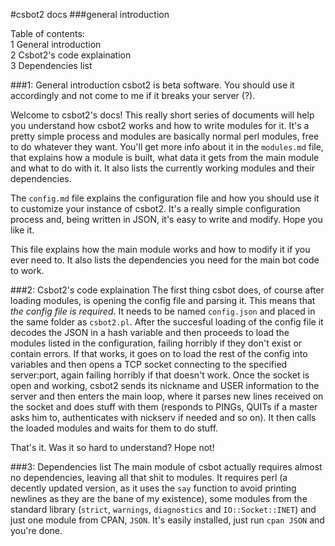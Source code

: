 #csbot2 docs
###general introduction

Table of contents:    
1 General introduction    
2 Csbot2's code explaination    
3 Dependencies list    
    
###1: General introduction
csbot2 is beta software. You should use it accordingly and not come to me if it breaks your server (?).    

Welcome to csbot2's docs! This really short series of documents will help you understand how csbot2 works and how to write modules for it. It's a pretty simple process and modules are basically normal perl modules, free to do whatever they want. You'll get more info about it in the `modules.md` file, that explains how a module is built, what data it gets from the main module and what to do with it. It also lists the currently working modules and their dependencies.        

The `config.md` file explains the configuration file and how you should use it to customize your instance of csbot2. It's a really simple configuration process and, being written in JSON, it's easy to write and modify. Hope you like it.    

This file explains how the main module works and how to modify it if you ever need to. It also lists the dependencies you need for the main bot code to work.    

###2: Csbot2's code explaination
The first thing csbot does, of course after loading modules, is opening the config file and parsing it. This means that _the config file is required_. It needs to be named `config.json` and placed in the same folder as `csbot2.pl`. After the succesful loading of the config file it decodes the JSON in a hash variable and then proceeds to load the modules listed in the configuration, failing horribly if they don't exist or contain errors. If that works, it goes on to load the rest of the config into variables and then opens a TCP socket connecting to the specified server:port, again failing horribly if that doesn't work. Once the socket is open and working, csbot2 sends its nickname and USER information to the server and then enters the main loop, where it parses new lines received on the socket and does stuff with them (responds to PINGs, QUITs if a master asks him to, authenticates with nickserv if needed and so on). It then calls the loaded modules and waits for them to do stuff.    

That's it. Was it so hard to understand? Hope not!    

###3: Dependencies list
The main module of csbot actually requires almost no dependencies, leaving all that shit to modules. It requires perl (a decently updated version, as it uses the `say` function to avoid printing newlines as they are the bane of my existence), some modules from the standard library (`strict`, `warnings`, `diagnostics` and `IO::Socket::INET`) and just one module from CPAN, `JSON`. It's easily installed, just run `cpan JSON` and you're done.